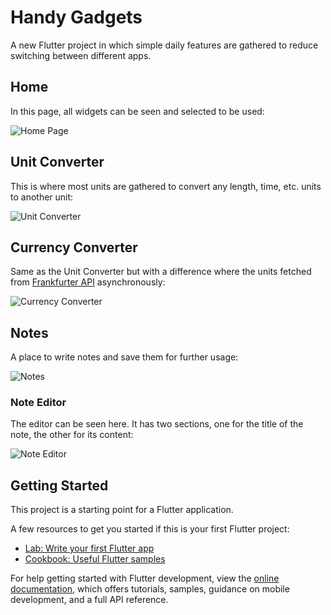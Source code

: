 # Handy Gadgets

A new Flutter project in which simple daily features are gathered to reduce switching between different apps.

## Home
In this page, all widgets can be seen and selected to be used:

![Home Page](/docs/home.png)

## Unit Converter
This is where most units are gathered to convert any length, time, etc. units to another unit:

![Unit Converter](/docs/unit_converter.png)

## Currency Converter
Same as the Unit Converter but with a difference where the units fetched from [Frankfurter API](https://frankfurter.dev/) asynchronously:

![Currency Converter](/docs/currency_converter.png)

## Notes
A place to write notes and save them for further usage:

![Notes](/docs/notes.png)

### Note Editor
The editor can be seen here. It has two sections, one for the title of the note, the other for its content:

![Note Editor](/docs/note_editor.png)


## Getting Started

This project is a starting point for a Flutter application.

A few resources to get you started if this is your first Flutter project:

- [Lab: Write your first Flutter app](https://docs.flutter.dev/get-started/codelab)
- [Cookbook: Useful Flutter samples](https://docs.flutter.dev/cookbook)

For help getting started with Flutter development, view the
[online documentation](https://docs.flutter.dev/), which offers tutorials,
samples, guidance on mobile development, and a full API reference.
